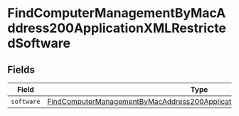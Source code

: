 # FindComputerManagementByMacAddress200ApplicationXMLRestrictedSoftware


## Fields

| Field                                                                                                                                                                                     | Type                                                                                                                                                                                      | Required                                                                                                                                                                                  | Description                                                                                                                                                                               |
| ----------------------------------------------------------------------------------------------------------------------------------------------------------------------------------------- | ----------------------------------------------------------------------------------------------------------------------------------------------------------------------------------------- | ----------------------------------------------------------------------------------------------------------------------------------------------------------------------------------------- | ----------------------------------------------------------------------------------------------------------------------------------------------------------------------------------------- |
| `software`                                                                                                                                                                                | [FindComputerManagementByMacAddress200ApplicationXMLRestrictedSoftwareSoftware](../../models/operations/findcomputermanagementbymacaddress200applicationxmlrestrictedsoftwaresoftware.md) | :heavy_minus_sign:                                                                                                                                                                        | N/A                                                                                                                                                                                       |